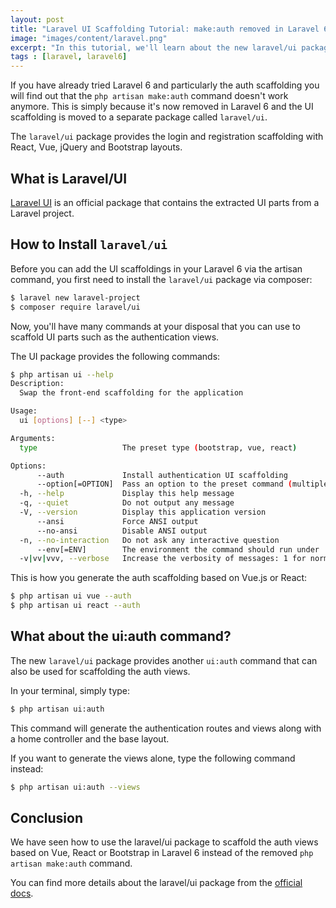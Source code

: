 ```yaml
---
layout: post
title: "Laravel UI Scaffolding Tutorial: make:auth removed in Laravel 6"
image: "images/content/laravel.png"
excerpt: "In this tutorial, we'll learn about the new laravel/ui package for UI scaffolding" 
tags : [laravel, laravel6] 
---
```


If you have already tried Laravel 6 and particularly the auth scaffolding you will find out that the `php artisan make:auth` command doesn't work anymore. This is simply because it's now removed in Laravel 6 and the UI scaffolding is moved to a separate package called `laravel/ui`.

The `laravel/ui` package provides the login and registration scaffolding with React, Vue, jQuery and Bootstrap layouts.

## What is Laravel/UI

[Laravel UI](https://github.com/laravel/ui)  is an official package that contains the extracted UI parts from a Laravel project. 

## How to Install `laravel/ui`

Before you can add the UI scaffoldings in your Laravel 6 via the artisan command, you first need to install the  `laravel/ui`  package via composer:

```bash
$ laravel new laravel-project
$ composer require laravel/ui
```

Now, you'll have many commands at your disposal that you can use to scaffold UI parts such as the authentication views.

The UI package provides the following commands:

```bash
$ php artisan ui --help
Description:
  Swap the front-end scaffolding for the application

Usage:
  ui [options] [--] <type>

Arguments:
  type                   The preset type (bootstrap, vue, react)

Options:
      --auth             Install authentication UI scaffolding
      --option[=OPTION]  Pass an option to the preset command (multiple values allowed)
  -h, --help             Display this help message
  -q, --quiet            Do not output any message
  -V, --version          Display this application version
      --ansi             Force ANSI output
      --no-ansi          Disable ANSI output
  -n, --no-interaction   Do not ask any interactive question
      --env[=ENV]        The environment the command should run under
  -v|vv|vvv, --verbose   Increase the verbosity of messages: 1 for normal output, 2 for more verbose output and 3 for debug
```

This is how you generate the auth scaffolding based on Vue.js or React:

```bash
$ php artisan ui vue --auth
$ php artisan ui react --auth
```

## What about the ui:auth command?

The new  `laravel/ui`  package provides another `ui:auth` command that can also be used for scaffolding the auth views. 

In your terminal, simply type:
```bash
$ php artisan ui:auth
```

This command will generate the authentication routes and views along with a home controller and the base layout.

If you want to generate the views alone, type the following command instead:

```bash
$ php artisan ui:auth --views
```


## Conclusion

We have seen how to use the laravel/ui package to scaffold the auth views based on Vue, React or Bootstrap in Laravel 6 instead of the removed `php artisan make:auth` command.


You can find more details about the laravel/ui package from the [official docs](https://laravel.com/docs/6.0/authentication).

 